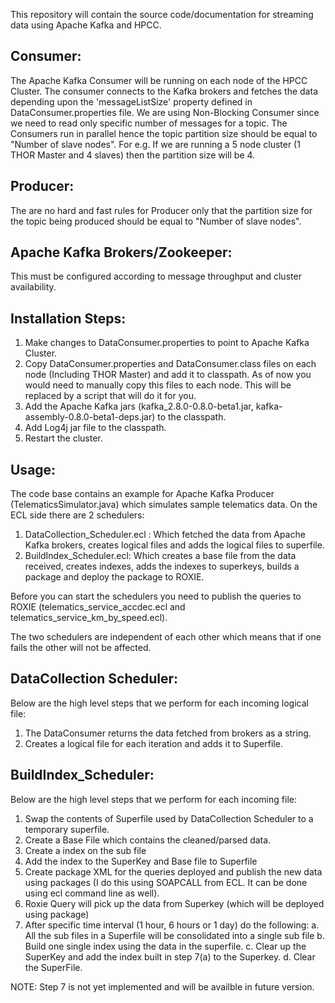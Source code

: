 This repository will contain the source code/documentation for streaming data using Apache Kafka and HPCC.

Consumer:
----------

The Apache Kafka Consumer will be running on each node of the HPCC Cluster. The consumer connects to the Kafka brokers and fetches the data
depending upon the 'messageListSize' property defined in DataConsumer.properties file. We are using Non-Blocking Consumer since we need to read only specific number of messages for a topic.
The Consumers run in parallel hence the topic partition size should be equal to "Number of slave nodes". 
For e.g. If we are running a 5 node cluster (1 THOR Master and 4 slaves) then the partition size will be 4.

Producer:
----------

The are no hard and fast rules for Producer only that the partition size for the topic being produced should be equal to "Number of slave nodes".

Apache Kafka Brokers/Zookeeper:
----------

This must be configured according to message throughput and cluster availability.

Installation Steps:
----------

1. Make changes to DataConsumer.properties to point to Apache Kafka Cluster.
2. Copy DataConsumer.properties and DataConsumer.class files on each node (Including THOR Master) and add it to classpath. 
   As of now you would need to manually copy this files to each node. This will be replaced by a script that will do it for you.
3. Add the Apache Kafka jars (kafka_2.8.0-0.8.0-beta1.jar, kafka-assembly-0.8.0-beta1-deps.jar) to the classpath.
4. Add Log4j jar file to the classpath.
5. Restart the cluster.

Usage:
----------

The code base contains an example for Apache Kafka Producer (TelematicsSimulator.java) which simulates sample telematics data.
On the ECL side there are 2 schedulers:
1. DataCollection_Scheduler.ecl : Which fetched the data from Apache Kafka brokers, creates logical files and adds the logical files to superfile.
2. BuildIndex_Scheduler.ecl: Which creates a base file from the data received, creates indexes, adds the indexes to superkeys, builds a package and deploy the package to ROXIE.


Before you can start the schedulers you need to publish the queries to ROXIE (telematics_service_accdec.ecl and telematics_service_km_by_speed.ecl).

The two schedulers are independent of each other which means that if one fails the other will not be affected.

DataCollection Scheduler:
----------

Below are the high level steps that we perform for each incoming logical file:
1. The DataConsumer returns the data fetched from brokers as a string.
2. Creates a logical file for each iteration and adds it to Superfile.

BuildIndex_Scheduler:
----------

Below are the high level steps that we perform for each incoming file:
1. Swap the contents of Superfile used by DataCollection Scheduler to a temporary superfile.
2. Create a Base File which contains the cleaned/parsed data. 
3. Create a index on the sub file
4. Add the index to the SuperKey and Base file to Superfile
5. Create package XML for the queries deployed and publish the new data using packages (I do this using SOAPCALL from ECL. It can be done using ecl command line as well). 
6. Roxie Query will pick up the data from Superkey (which will be deployed using package)
7. After specific time interval (1 hour, 6 hours or 1 day) do the following:
	a.	All the sub files in a Superfile will be consolidated into a single sub file
	b.	Build one single index using the data in the superfile.
	c.	Clear up the SuperKey and add the index built in step 7(a) to the Superkey.
	d.	Clear the SuperFile. 

NOTE: Step 7 is not yet implemented and will be availble in future version.
